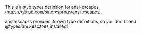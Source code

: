 This is a stub types definition for ansi-escapes (https://github.com/sindresorhus/ansi-escapes).

ansi-escapes provides its own type definitions, so you don't need @types/ansi-escapes installed!